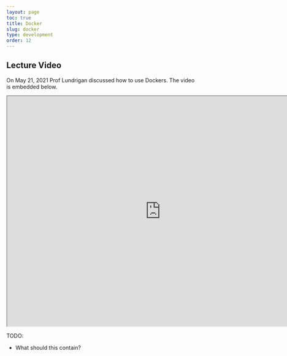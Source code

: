 ```yaml
---
layout: page
toc: true
title: Docker
slug: docker
type: development
order: 12
---
```


## Lecture Video
On May 21, 2021 Prof Lundrigan discussed how to use Dockers. The video is embedded below. 

<iframe width="800" height="600" allow="fullscreen" src="https://www.youtube.com/embed/RP3QTEr58_Q"> </iframe>

TODO: 
- What should this contain?